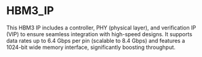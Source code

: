 # HBM3_IP
This HBM3 IP includes a controller, PHY (physical layer), and verification IP (VIP) to ensure seamless integration with high-speed designs. It supports data rates up to 6.4 Gbps per pin (scalable to 8.4 Gbps) and features a 1024-bit wide memory interface, significantly boosting throughput.
